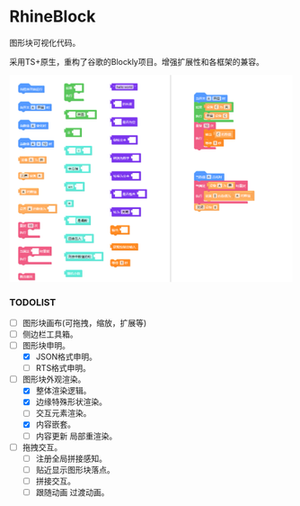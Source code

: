 
# RhineBlock

图形块可视化代码。

采用TS+原生，重构了谷歌的Blockly项目。增强扩展性和各框架的兼容。

<div align="center">
  <img width="850" src="https://raw.githubusercontent.com/Rhine-AI-Lab/RhineBlock/master/public/show/img.png">
</div>

### TODOLIST

- [ ] 图形块画布(可拖拽，缩放，扩展等)
- [ ] 侧边栏工具箱。
- [ ] 图形块申明。
  - [x] JSON格式申明。
  - [ ] RTS格式申明。
- [ ] 图形块外观渲染。
  - [x] 整体渲染逻辑。
  - [x] 边缘特殊形状渲染。 
  - [ ] 交互元素渲染。
  - [x] 内容嵌套。
  - [ ] 内容更新 局部重渲染。
- [ ] 拖拽交互。
  - [ ] 注册全局拼接感知。
  - [ ] 贴近显示图形块落点。
  - [ ] 拼接交互。
  - [ ] 跟随动画 过渡动画。
